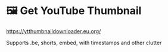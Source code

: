 # 🖼 Get YouTube Thumbnail

<https://ytthumbnaildownloader.eu.org/>

Supports .be, shorts, embed, with timestamps and other clutter
